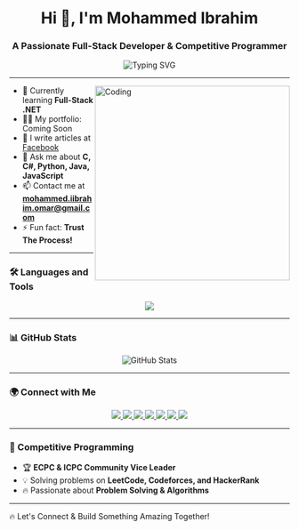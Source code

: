 
<h1 align="center">Hi 👋, I'm Mohammed Ibrahim</h1>
<h3 align="center">A Passionate Full-Stack Developer & Competitive Programmer</h3>

<p align="center">
  <img src="https://readme-typing-svg.herokuapp.com?font=Fira+Code&duration=3000&pause=500&color=32CD32&center=true&vCenter=true&width=435&lines=Full-Stack+Developer;Data+Science+Engineer;Competitive+Programmer" alt="Typing SVG" />
</p>

---

<img align="right" src="https://github.com/AhmedKhairy0106/AhmedKhairy0106/blob/main/assets/coding.gif" alt="Coding" width="350" />

- 🌱 Currently learning **Full-Stack .NET**
- 👨‍💻 My portfolio: Coming Soon
- 📝 I write articles at [Facebook](https://www.facebook.com/Mo7ammed.Ibra7im.11)
- 💬 Ask me about **C, C#, Python, Java, JavaScript**
- 📫 Contact me at **mohammed.iibrahim.omar@gmail.com**
- ⚡ Fun fact: **Trust The Process!**

---

### 🛠 Languages and Tools

<p align="center">
  <img src="https://skillicons.dev/icons?i=c,cpp,cs,python,java,js,ts,html,css,django,dotnet,go,react,tailwind,bootstrap,postgres,mysql,mongodb,git,linux,vscode" />
</p>

---

### 📊 GitHub Stats

<p align="center">
  <img src="https://github-readme-stats.vercel.app/api?username=Mohamediibra7im&show_icons=true&theme=dark" alt="GitHub Stats" />
</p>

---

### 🌍 Connect with Me

<p align="center">
  <a href="https://x.com/M7amed_iibrahim" target="_blank">
    <img src="https://img.shields.io/badge/Twitter-%231DA1F2.svg?style=for-the-badge&logo=twitter&logoColor=white"/>
  </a>
  <a href="https://www.linkedin.com/in/mohammed-ibra7im/" target="_blank">
    <img src="https://img.shields.io/badge/LinkedIn-%230077B5.svg?style=for-the-badge&logo=linkedin&logoColor=white"/>
  </a>
  <a href="https://www.facebook.com/Mo7ammed.Ibra7im.11" target="_blank">
    <img src="https://img.shields.io/badge/Facebook-%231877F2.svg?style=for-the-badge&logo=facebook&logoColor=white"/>
  </a>
  <a href="https://www.instagram.com/mohammed_iibra7im/" target="_blank">
    <img src="https://img.shields.io/badge/Instagram-%23E4405F.svg?style=for-the-badge&logo=instagram&logoColor=white"/>
  </a>
  <a href="https://www.hackerrank.com/profile/MID0RIYA" target="_blank">
    <img src="https://img.shields.io/badge/HackerRank-%232EC866.svg?style=for-the-badge&logo=hackerrank&logoColor=white"/>
  </a>
  <a href="https://leetcode.com/u/mid0riya" target="_blank">
    <img src="https://img.shields.io/badge/LeetCode-%23FFA116.svg?style=for-the-badge&logo=leetcode&logoColor=white"/>
  </a>
<a href="https://codeforces.com/profile/MIDORIYA_" target="_blank">
    <img src="https://img.shields.io/badge/Codeforces-%231970C2.svg?style=for-the-badge&logo=codeforces&logoColor=white"/>
</a>
</p>

---

### 🎯 Competitive Programming

- 🏆 **ECPC & ICPC Community Vice Leader**
- 💡 Solving problems on **LeetCode, Codeforces, and HackerRank**
- 🔥 Passionate about **Problem Solving & Algorithms**

---

🔥 Let's Connect & Build Something Amazing Together!

